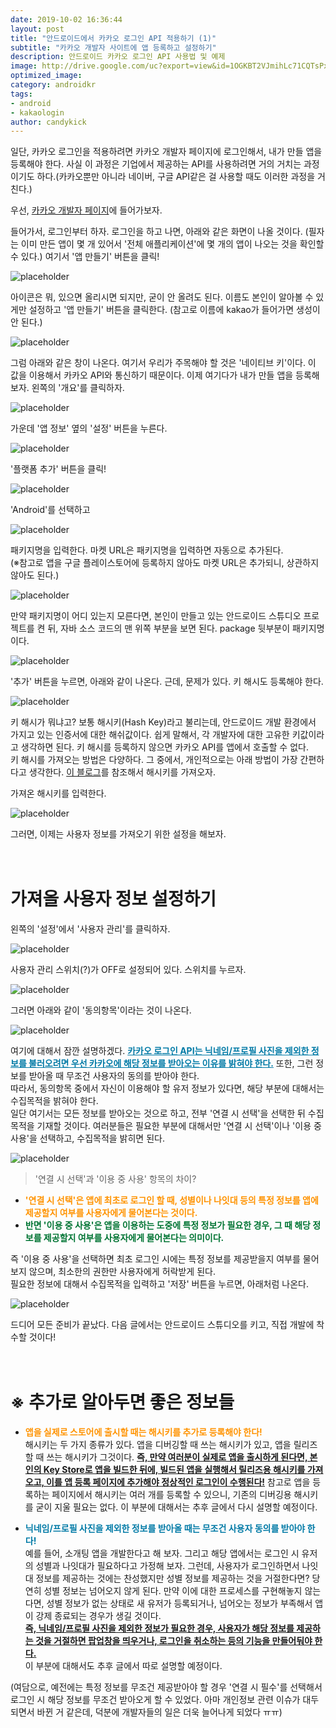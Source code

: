 ```yaml
---
date: 2019-10-02 16:36:44
layout: post
title: "안드로이드에서 카카오 로그인 API 적용하기 (1)"
subtitle: "카카오 개발자 사이트에 앱 등록하고 설정하기"
description: 안드로이드 카카오 로그인 API 사용법 및 예제
image: http://drive.google.com/uc?export=view&id=1OGKBT2VJmihLc71CQTsPxkiGf3W7QB0B
optimized_image:
category: androidkr
tags:
- android
- kakaologin
author: candykick
---
```

 일단, 카카오 로그인을 적용하려면 카카오 개발자 페이지에 로그인해서, 내가 만들 앱을 등록해야 한다. 사실 이 과정은 기업에서 제공하는 API를 사용하려면 거의 거치는 과정이기도 하다.(카카오뿐만 아니라 네이버, 구글 API같은 걸 사용할 때도 이러한 과정을 거친다.)

우선, [카카오 개발자 페이지](https://developers.kakao.com)에 들어가보자.

 ﻿들어가서, 로그인부터 하자. 로그인을 하고 나면, 아래와 같은 화면이 나올 것이다. (필자는 이미 만든 앱이 몇 개 있어서 '전체 애플리케이션'에 몇 개의 앱이 나오는 것을 확인할 수 있다.) 여기서 '앱 만들기' 버튼을 클릭!

![placeholder](http://drive.google.com/uc?export=view&id=18ktNRQnSuQ_-d7GuyRy6rJ9VA97QRDnl "Large example image")

 아이콘은 뭐, 있으면 올리시면 되지만, 굳이 안 올려도 된다. 이름도 본인이 알아볼 수 있게만 설정하고 '앱 만들기' 버튼을 클릭한다. (참고로 이름에 kakao가 들어가면 생성이 안 된다.)

![placeholder](http://drive.google.com/uc?export=view&id=1yvq37JcRegwIi25uV8l20oAES5nlKfzE "Large example image")

그럼 아래와 같은 창이 나온다. 여기서 우리가 주목해야 할 것은 '네이티브 키'이다. 이 값을 이용해서 카카오 API와 통신하기 때문이다. 
이제 여기다가 내가 만들 앱을 등록해보자. 왼쪽의 '개요'를 클릭하자.

﻿![placeholder](http://drive.google.com/uc?export=view&id=1w8iOUWX-JRgioOAATBqs21I2xzgex9Sh "Large example image")

가운데 '앱 정보' 옆의 '설정' 버튼을 누른다.

![placeholder](http://drive.google.com/uc?export=view&id=1K10MwTWIzixxfAGfhQaOWgUCADGgrjx8 "Large example image")

'플랫폼 추가' 버튼을 클릭!

![placeholder](http://drive.google.com/uc?export=view&id=1izunOOuDqo9kkS5ZwCkESm0LhpdQQ8KJ "Large example image")

'Android'를 선택하고

![placeholder](http://drive.google.com/uc?export=view&id=1YQ9Lo8I8IBCp6hh1Fu2HrUM7rz7Arbrb "Large example image")

패키지명을 입력한다. 마켓 URL은 패키지명을 입력하면 자동으로 추가된다.  
(※참고로 앱을 구글 플레이스토어에 등록하지 않아도 마켓 URL은 추가되니, 상관하지 않아도 된다.)

﻿![placeholder](http://drive.google.com/uc?export=view&id=1EFUNndb_ebTPUR1r4MTNCJ0aGgA9ERTs "Large example image")

만약 패키지명이 어디 있는지 모른다면, 본인이 만들고 있는 안드로이드 스튜디오 프로젝트를 켠 뒤, 자바 소스 코드의 맨 위쪽 부분을 보면 된다. package 뒷부분이 패키지명이다.

![placeholder](http://drive.google.com/uc?export=view&id=1h5-gK_q1Cvxmdrqhb0G47TQOHMgEz7pP "Large example image")

'추가' 버튼을 누르면, 아래와 같이 나온다. 근데, 문제가 있다. 키 해시도 등록해야 한다.

![placeholder](http://drive.google.com/uc?export=view&id=1RTCOFqiqBrqtWZivpuVdIAXJ2fANpYU1 "Large example image")

키 해시가 뭐냐고? 보통 해시키(Hash Key)라고 불리는데, 안드로이드 개발 환경에서 가지고 있는 인증서에 대한 해쉬값이다. 쉽게 말해서, 각 개발자에 대한 고유한 키값이라고 생각하면 된다. 키 해시를 등록하지 않으면 카카오 API를 앱에서 호출할 수 없다.  
키 해시를 가져오는 방법은 다양하다. 그 중에서, 개인적으로는 아래 방법이 가장 간편하다고 생각한다. [이 블로그](https://wodonggun.github.io/wodonggun.github.io/android/Android-hash-key.html)를 참조해서 해시키를 가져오자.

﻿가져온 해시키를 입력한다.

![placeholder](http://drive.google.com/uc?export=view&id=1BN8YLkhZ7KnfJaglsyIQkPF6H_OezniS "Large example image")

그러면, 이제는 사용자 정보를 가져오기 위한 설정을 해보자.
<br><br><br>

# 가져올 사용자 정보 설정하기

왼쪽의 '설정'에서 '사용자 관리'를 클릭하자.

![placeholder](http://drive.google.com/uc?export=view&id=1LQ5MxEluROwAyzXt17Xfet9-rmtPn0vB "Large example image")

사용자 관리 스위치(?)가 OFF로 설정되어 있다. 스위치를 누르자.

![placeholder](http://drive.google.com/uc?export=view&id=1X3-ZNDpiPR1drY6dippiwqfyk5nLZZ1F "Large example image")

그러면 아래와 같이 '동의항목'이라는 것이 나온다.

![placeholder](http://drive.google.com/uc?export=view&id=1j4R7HFqnizux7i6bfpjEz3l-JMkdIqS0 "Large example image")

여기에 대해서 잠깐 설명하겠다. <font color="#007AA6"><ins><strong>카카오 로그인 API는 닉네임/프로필 사진을 제외한 정보를 불러오려면 우선 카카오에 해당 정보를 받아오는 이유를 밝혀야 한다.</strong></ins></font> 또한, 그런 정보를 받아올 때 무조건 사용자의 동의를 받아야 한다.  
따라서, 동의항목 중에서 자신이 이용해야 할 유저 정보가 있다면, 해당 부분에 대해서는 수집목적을 밝혀야 한다.  
일단 여기서는 모든 정보를 받아오는 것으로 하고, 전부 '연결 시 선택'을 선택한 뒤 수집목적을 기재할 것이다. 여러분들은 필요한 부분에 대해서만 '연결 시 선택'이나 '이용 중 사용'을 선택하고, 수집목적을 밝히면 된다.

![placeholder](http://drive.google.com/uc?export=view&id=1ojcGvSyiPDUyXpwC8cBIHnfiH8cSO-09 "Large example image")

> '연결 시 선택'과 '이용 중 사용' 항목의 차이?


* <strong><font color="#FF9300">'연결 시 선택'은 앱에 최초로 로그인 할 때, 성별이나 나잇대 등의 특정 정보를 앱에 제공할지 여부를 사용자에게 물어본다는 것이다.</font></strong>
* <font color="#007433"><strong>반면 '이용 중 사용'은 앱을 이용하는 도중에 특정 정보가 필요한 경우, 그 때 해당 정보를 제공할지 여부를 사용자에게 물어본다는 의미이다.</strong></font>

즉 '이용 중 사용'을 선택하면 최초 로그인 시에는 특정 정보를 제공받을지 여부를 물어보지 않으며, 최소한의 권한만 사용자에게 허락받게 된다.  
필요한 정보에 대해서 수집목적을 입력하고 '저장' 버튼을 누르면, 아래처럼 나온다.

﻿![placeholder](http://drive.google.com/uc?export=view&id=1oUNxfEE-sl7Wk0ygupf70AyP9gFyGP9w "Large example image")

드디어 모든 준비가 끝났다. 다음 글에서는 안드로이드 스튜디오를 키고, 직접 개발에 착수할 것이다!
<br><br><br>

# ※ 추가로 알아두면 좋은 정보들

* <strong><font color="#FF9300">앱을 실제로 스토어에 출시할 때는 해시키를 추가로 등록해야 한다!</font></strong>  
해시키는 두 가지 종류가 있다. 앱을 디버깅할 때 쓰는 해시키가 있고, 앱을 릴리즈할 때 쓰는 해시키가 그것이다. <strong><ins>즉, 만약 여러분이 실제로 앱을 출시하게 된다면, 본인의 Key Store로 앱을 빌드한 뒤에, 빌드된 앱을 실행해서 릴리즈용 해시키를 가져오고, 이를 앱 등록 페이지에 추가해야 정상적인 로그인이 수행된다!</ins></strong>
참고로 앱을 등록하는 페이지에서 해시키는 여러 개를 등록할 수 있으니, 기존의 디버깅용 해시키를 굳이 지울 필요는 없다. 이 부분에 대해서는 추후 글에서 다시 설명할 예정이다.  
  
* <strong><font color="#007AA6">닉네임/프로필 사진을 제외한 정보를 받아올 때는 무조건 사용자 동의를 받아야 한다!</font></strong>  
예를 들어, 소개팅 앱을 개발한다고 해 보자. 그리고 해당 앱에서는 로그인 시 유저의 성별과 나잇대가 필요하다고 가정해 보자. 그런데, 사용자가 로그인하면서 나잇대 정보를 제공하는 것에는 찬성했지만 성별 정보를 제공하는 것을 거절한다면? 당연히 성별 정보는 넘어오지 않게 된다. 만약 이에 대한 프로세스를 구현해놓지 않는다면, 성별 정보가 없는 상태로 새 유저가 등록되거나, 넘어오는 정보가 부족해서 앱이 강제 종료되는 경우가 생길 것이다.  
<ins><strong>즉, 닉네임/프로필 사진을 제외한 정보가 필요한 경우, 사용자가 해당 정보를 제공하는 것을 거절하면 팝업창을 띄우거나, 로그인을 취소하는 등의 기능을 만들어둬야 한다.</strong></ins>  
이 부분에 대해서도 추후 글에서 따로 설명할 예정이다.  
  
(여담으로, 예전에는 특정 정보를 무조건 제공받아야 할 경우 '연결 시 필수'를 선택해서 로그인 시 해당 정보를 무조건 받아오게 할 수 있었다. 아마 개인정보 관련 이슈가 대두되면서 바뀐 거 같은데, 덕분에 개발자들의 일은 더욱 늘어나게 되었다 ㅠㅠ)
